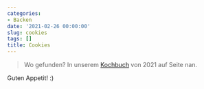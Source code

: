 ```yaml
---
categories:
- Backen
date: '2021-02-26 00:00:00'
slug: cookies
tags: []
title: Cookies
---
```



> Wo gefunden? In unserem [Kochbuch](https://drive.google.com/file/d/1OTIuJo0opKTimU0gug9hlcpmTNJdstUg/view) von 2021 auf Seite nan.

Guten Appetit! :)